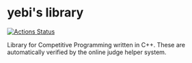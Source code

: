 # yebi's library
[![Actions Status](https://github.com/yebityon/yebiCPP/workflows/verify/badge.svg)](https://github.com/yebityon/yebiCPP/actions) 

Library for Competitive Programming written in C++. 
These are automatically verified by the online judge helper system.

